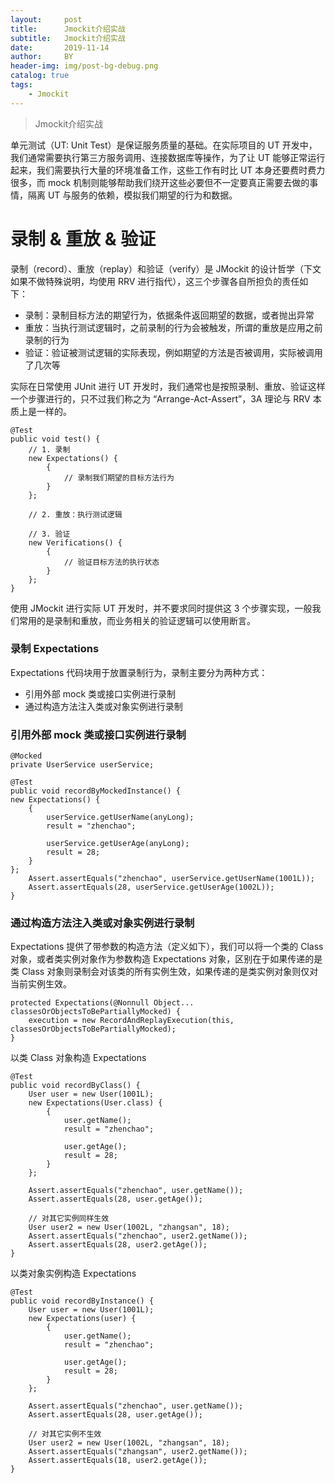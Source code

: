 ```yaml
---
layout:     post
title:      Jmockit介绍实战
subtitle:   Jmockit介绍实战
date:       2019-11-14
author:     BY
header-img: img/post-bg-debug.png
catalog: true
tags:
    - Jmockit
---
```



> Jmockit介绍实战


单元测试（UT: Unit Test）是保证服务质量的基础。在实际项目的 UT 开发中，我们通常需要执行第三方服务调用、连接数据库等操作，为了让 UT 能够正常运行起来，我们需要执行大量的环境准备工作，这些工作有时比 UT 本身还要费时费力很多，而 mock 机制则能够帮助我们绕开这些必要但不一定要真正需要去做的事情，隔离 UT 与服务的依赖，模拟我们期望的行为和数据。

# 录制 & 重放 & 验证
 录制（record）、重放（replay）和验证（verify）是 JMockit 的设计哲学（下文如果不做特殊说明，均使用 RRV 进行指代），这三个步骤各自所担负的责任如下：

- 录制：录制目标方法的期望行为，依据条件返回期望的数据，或者抛出异常
- 重放：当执行测试逻辑时，之前录制的行为会被触发，所谓的重放是应用之前录制的行为
- 验证：验证被测试逻辑的实际表现，例如期望的方法是否被调用，实际被调用了几次等

实际在日常使用 JUnit 进行 UT 开发时，我们通常也是按照录制、重放、验证这样一个步骤进行的，只不过我们称之为 “Arrange-Act-Assert”，3A 理论与 RRV 本质上是一样的。

	@Test
	public void test() {
		// 1. 录制
		new Expectations() {
			{
				// 录制我们期望的目标方法行为
			}
		};

		// 2. 重放：执行测试逻辑

		// 3. 验证
		new Verifications() {
			{
				// 验证目标方法的执行状态
			}
		};
	}

使用 JMockit 进行实际 UT 开发时，并不要求同时提供这 3 个步骤实现，一般我们常用的是录制和重放，而业务相关的验证逻辑可以使用断言。

### 录制 Expectations
Expectations 代码块用于放置录制行为，录制主要分为两种方式：

- 引用外部 mock 类或接口实例进行录制
- 通过构造方法注入类或对象实例进行录制
  
### 引用外部 mock 类或接口实例进行录制
	@Mocked
	private UserService userService;

	@Test
	public void recordByMockedInstance() {
    new Expectations() {
        {
            userService.getUserName(anyLong);
            result = "zhenchao";

            userService.getUserAge(anyLong);
            result = 28;
        }
    };
		Assert.assertEquals("zhenchao", userService.getUserName(1001L));
		Assert.assertEquals(28, userService.getUserAge(1002L));
	}


### 通过构造方法注入类或对象实例进行录制
Expectations 提供了带参数的构造方法（定义如下），我们可以将一个类的 Class 对象，或者类实例对象作为参数构造 Expectations 对象，区别在于如果传递的是类 Class 对象则录制会对该类的所有实例生效，如果传递的是类实例对象则仅对当前实例生效。

	protected Expectations(@Nonnull Object... classesOrObjectsToBePartiallyMocked) {
		execution = new RecordAndReplayExecution(this, classesOrObjectsToBePartiallyMocked);
	}

以类 Class 对象构造 Expectations

	@Test
	public void recordByClass() {
		User user = new User(1001L);
		new Expectations(User.class) {
			{
				user.getName();
				result = "zhenchao";

				user.getAge();
				result = 28;
			}
		};

		Assert.assertEquals("zhenchao", user.getName());
		Assert.assertEquals(28, user.getAge());

		// 对其它实例同样生效
		User user2 = new User(1002L, "zhangsan", 18);
		Assert.assertEquals("zhenchao", user2.getName());
		Assert.assertEquals(28, user2.getAge());
	}

以类对象实例构造 Expectations

	@Test
	public void recordByInstance() {
		User user = new User(1001L);
		new Expectations(user) {
			{
				user.getName();
				result = "zhenchao";

				user.getAge();
				result = 28;
			}
		};

		Assert.assertEquals("zhenchao", user.getName());
		Assert.assertEquals(28, user.getAge());

		// 对其它实例不生效
		User user2 = new User(1002L, "zhangsan", 18);
		Assert.assertEquals("zhangsan", user2.getName());
		Assert.assertEquals(18, user2.getAge());
	}
